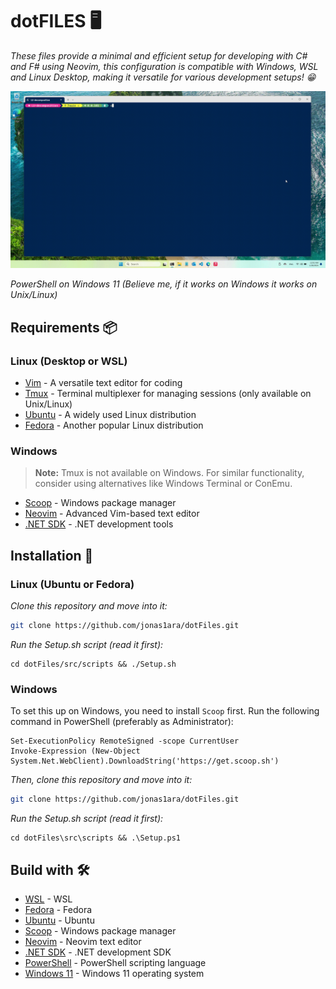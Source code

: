 # dotFILES 🖥️

_These files provide a minimal and efficient setup for developing with C# and F# using Neovim, this configuration is compatible with Windows, WSL and Linux Desktop, making it versatile for various development setups! 😁_

<img src=/src/img/fsharp-neovim.gif alt="Fsharp in neovim"/>

_PowerShell on Windows 11 (Believe me, if it works on Windows it works on Unix/Linux)_

## Requirements 📦

### Linux (Desktop or WSL)

* [Vim](https://www.vim.org/) - A versatile text editor for coding
* [Tmux](https://github.com/tmux/tmux/wiki) - Terminal multiplexer for managing sessions (only available on Unix/Linux)
* [Ubuntu](https://ubuntu.com/) - A widely used Linux distribution
* [Fedora](https://getfedora.org/) - Another popular Linux distribution

### Windows

> **Note:** Tmux is not available on Windows. For similar functionality, consider using alternatives like Windows Terminal or ConEmu.

* [Scoop](https://scoop.sh/) - Windows package manager
* [Neovim](https://neovim.io/) - Advanced Vim-based text editor
* [.NET SDK](https://dotnet.microsoft.com/) - .NET development tools

## Installation 🚀

### Linux (Ubuntu or Fedora)

_Clone this repository and move into it:_

```bash
git clone https://github.com/jonas1ara/dotFiles.git
```

_Run the Setup.sh script (read it first):_
```
cd dotFiles/src/scripts && ./Setup.sh
```

### Windows

To set this up on Windows, you need to install `Scoop` first. Run the following command in PowerShell (preferably as Administrator):

```
Set-ExecutionPolicy RemoteSigned -scope CurrentUser
Invoke-Expression (New-Object System.Net.WebClient).DownloadString('https://get.scoop.sh')
```

_Then, clone this repository and move into it:_

```bash
git clone https://github.com/jonas1ara/dotFiles.git
```

_Run the Setup.sh script (read it first):_
```
cd dotFiles\src\scripts && .\Setup.ps1
```

## Build with 🛠️

* [WSL](https://learn.microsoft.com/en-us/windows/wsl/install) - WSL
* [Fedora](https://fedoraproject.org/) - Fedora
* [Ubuntu](https://ubuntu.com/) - Ubuntu
* [Scoop](https://scoop.sh/) - Windows package manager
* [Neovim](https://neovim.io/) - Neovim text editor
* [.NET SDK](https://dotnet.microsoft.com/) - .NET development SDK
* [PowerShell](https://learn.microsoft.com/en-us/powershell/) - PowerShell scripting language
* [Windows 11](https://www.microsoft.com/en-us/windows/windows-11) - Windows 11 operating system

